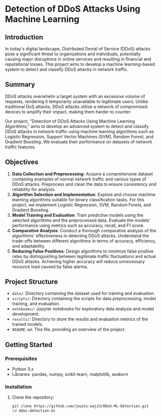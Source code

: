 # Detection of DDoS Attacks Using Machine Learning

## Introduction

In today's digital landscape, Distributed Denial of Service (DDoS) attacks pose a significant threat to organizations and individuals, potentially causing major disruptions in online services and resulting in financial and reputational losses. This project aims to develop a machine learning-based system to detect and classify DDoS attacks in network traffic.

## Summary

DDoS attacks overwhelm a target system with an excessive volume of requests, rendering it temporarily unavailable to legitimate users. Unlike traditional DoS attacks, DDoS attacks utilize a network of compromised devices to amplify their impact, making them harder to counter.

Our project, "Detection of DDoS Attacks Using Machine Learning Algorithms," aims to develop an advanced system to detect and classify DDoS attacks in network traffic using machine learning algorithms such as Logistic Regression, Support Vector Machines (SVM), Random Forest, and Gradient Boosting. We evaluate their performance on datasets of network traffic features.

## Objectives

1. **Data Collection and Preprocessing**: Acquire a comprehensive dataset containing examples of normal network traffic and various types of DDoS attacks. Preprocess and clean the data to ensure consistency and reliability for analysis.
2. **Algorithm Selection and Implementation**: Explore and choose machine learning algorithms suitable for binary classification tasks. For this project, we implement Logistic Regression, SVM, Random Forest, and Gradient Boosting.
3. **Model Training and Evaluation**: Train predictive models using the selected algorithms and the preprocessed data. Evaluate the models' performance using metrics such as accuracy, recall, and F1 score.
4. **Comparative Analysis**: Conduct a thorough comparative analysis of the algorithms' effectiveness in detecting DDoS attacks. Understand the trade-offs between different algorithms in terms of accuracy, efficiency, and adaptability.
5. **Reducing False Positives**: Design algorithms to minimize false positive rates by distinguishing between legitimate traffic fluctuations and actual DDoS attacks. Achieving higher accuracy will reduce unnecessary resource load caused by false alarms.

## Project Structure

- `data/`: Directory containing the dataset used for training and evaluation.
- `scripts/`: Directory containing the scripts for data preprocessing, model training, and evaluation.
- `notebooks/`: Jupyter notebooks for exploratory data analysis and model development.
- `results/`: Directory to store the results and evaluation metrics of the trained models.
- `README.md`: This file, providing an overview of the project.

## Getting Started

### Prerequisites

- Python 3.x
- Libraries: pandas, numpy, scikit-learn, matplotlib, seaborn

### Installation

1. Clone the repository:
   ```sh
   git clone https://github.com/jouini-wajih/DDoS-ML-Detection.git
   cd ddos-detection-ml
